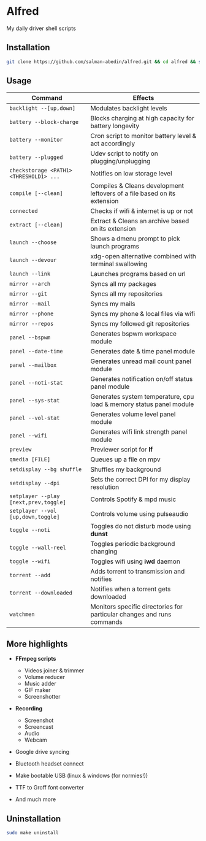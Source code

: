 # Alfred

My daily driver shell scripts

## Installation

```sh
git clone https://github.com/salman-abedin/alfred.git && cd alfred && sudo make install
```

## Usage

| Command                                 | Effects                                                                  |
| --------------------------------------- | ------------------------------------------------------------------------ |
| `backlight --[up,down]`                 | Modulates backlight levels                                               |
| `battery --block-charge`                | Blocks charging at high capacity for battery longevity                   |
| `battery --monitor`                     | Cron script to monitor battery level & act accordingly                   |
| `battery --plugged`                     | Udev script to notify on plugging/unplugging                             |
| `checkstorage <PATH1> <THRESHOLD1> ...` | Notifies on low storage level                                            |
| `compile [--clean]`                     | Compiles & Cleans development leftovers of a file based on its extension |
| `connected`                             | Checks if wifi & internet is up or not                                   |
| `extract [--clean]`                     | Extract & Cleans an archive based on its extension                       |
| `launch --choose`                       | Shows a dmenu prompt to pick launch programs                             |
| `launch --devour`                       | xdg-open alternative combined with terminal swallowing                   |
| `launch --link`                         | Launches programs based on url                                           |
| `mirror --arch`                         | Syncs all my packages                                                    |
| `mirror --git`                          | Syncs all my repositories                                                |
| `mirror --mail`                         | Syncs my mails                                                           |
| `mirror --phone`                        | Syncs my phone & local files via wifi                                    |
| `mirror --repos`                        | Syncs my followed git repositories                                       |
| `panel --bspwm`                         | Generates bspwm workspace module                                         |
| `panel --date-time`                     | Generates date & time panel module                                       |
| `panel --mailbox`                       | Generates unread mail count panel module                                 |
| `panel --noti-stat`                     | Generates notification on/off status panel module                        |
| `panel --sys-stat`                      | Generates system temperature, cpu load & memory status panel module      |
| `panel --vol-stat`                      | Generates volume level panel module                                      |
| `panel --wifi`                          | Generates wifi link strength panel module                                |
| `preview`                               | Previewer script for **lf**                                              |
| `qmedia [FILE]`                         | Queues up a file on mpv                                                  |
| `setdisplay --bg shuffle`               | Shuffles my background                                                   |
| `setdisplay --dpi`                      | Sets the correct DPI for my display resolution                           |
| `setplayer --play [next,prev,toggle]`   | Controls Spotify & mpd music                                             |
| `setplayer --vol [up,down,toggle]`      | Controls volume using pulseaudio                                         |
| `toggle --noti`                         | Toggles do not disturb mode using **dunst**                              |
| `toggle --wall-reel`                    | Toggles periodic background changing                                     |
| `toggle --wifi`                         | Toggles wifi using **iwd** daemon                                        |
| `torrent --add`                         | Adds torrent to transmission and notifies                                |
| `torrent --downloaded`                  | Notifies when a torrent gets downloaded                                  |
| `watchmen`                              | Monitors specific directories for particular changes and runs commands   |

## More highlights

-  **FFmpeg scripts**

   -  Videos joiner & trimmer
   -  Volume reducer
   -  Music adder
   -  GIF maker
   -  Screenshotter

-  **Recording**

   -  Screenshot
   -  Screencast
   -  Audio
   -  Webcam

-  Google drive syncing
-  Bluetooth headset connect
-  Make bootable USB (linux & windows (for normies!))
-  TTF to Groff font converter
-  And much more

## Uninstallation

```sh
sudo make uninstall
```
